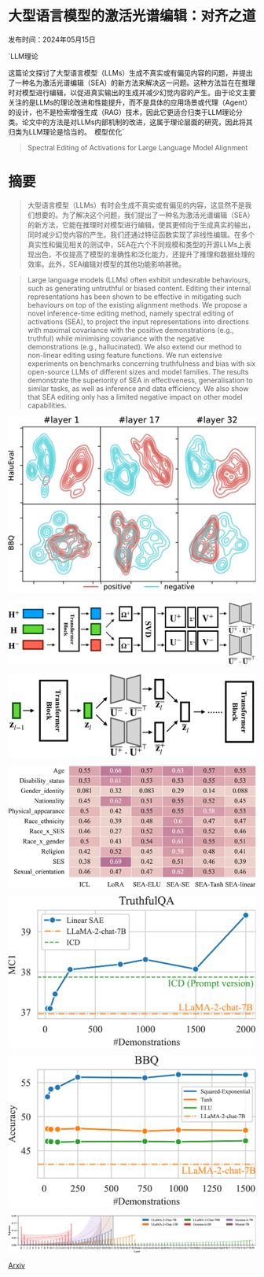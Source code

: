 # 大型语言模型的激活光谱编辑：对齐之道

发布时间：2024年05月15日

`LLM理论

这篇论文探讨了大型语言模型（LLMs）生成不真实或有偏见内容的问题，并提出了一种名为激活光谱编辑（SEA）的新方法来解决这一问题。这种方法旨在在推理时对模型进行编辑，以促进真实输出的生成并减少幻觉内容的产生。由于论文主要关注的是LLMs的理论改进和性能提升，而不是具体的应用场景或代理（Agent）的设计，也不是检索增强生成（RAG）技术，因此它更适合归类于LLM理论分类。论文中的方法是对LLMs内部机制的改进，这属于理论层面的研究，因此将其归类为LLM理论是恰当的。` `模型优化`

> Spectral Editing of Activations for Large Language Model Alignment

# 摘要

> 大型语言模型（LLMs）有时会生成不真实或有偏见的内容，这显然不是我们想要的。为了解决这个问题，我们提出了一种名为激活光谱编辑（SEA）的新方法，它能在推理时对模型进行编辑，使其更倾向于生成真实的输出，同时减少幻觉内容的产生。我们还通过特征函数实现了非线性编辑。在多个真实性和偏见相关的测试中，SEA在六个不同规模和类型的开源LLMs上表现出色，不仅提高了模型的准确性和泛化能力，还提升了推理和数据处理的效率。此外，SEA编辑对模型的其他功能影响甚微。

> Large language models (LLMs) often exhibit undesirable behaviours, such as generating untruthful or biased content. Editing their internal representations has been shown to be effective in mitigating such behaviours on top of the existing alignment methods. We propose a novel inference-time editing method, namely spectral editing of activations (SEA), to project the input representations into directions with maximal covariance with the positive demonstrations (e.g., truthful) while minimising covariance with the negative demonstrations (e.g., hallucinated). We also extend our method to non-linear editing using feature functions. We run extensive experiments on benchmarks concerning truthfulness and bias with six open-source LLMs of different sizes and model families. The results demonstrate the superiority of SEA in effectiveness, generalisation to similar tasks, as well as inference and data efficiency. We also show that SEA editing only has a limited negative impact on other model capabilities.

![大型语言模型的激活光谱编辑：对齐之道](../../../paper_images/2405.09719/x1.png)

![大型语言模型的激活光谱编辑：对齐之道](../../../paper_images/2405.09719/x2.png)

![大型语言模型的激活光谱编辑：对齐之道](../../../paper_images/2405.09719/x3.png)

![大型语言模型的激活光谱编辑：对齐之道](../../../paper_images/2405.09719/x4.png)

![大型语言模型的激活光谱编辑：对齐之道](../../../paper_images/2405.09719/x5.png)

![大型语言模型的激活光谱编辑：对齐之道](../../../paper_images/2405.09719/x6.png)

![大型语言模型的激活光谱编辑：对齐之道](../../../paper_images/2405.09719/x7.png)

[Arxiv](https://arxiv.org/abs/2405.09719)
